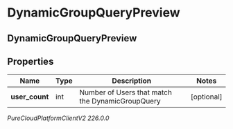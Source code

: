 # DynamicGroupQueryPreview

## DynamicGroupQueryPreview

## Properties

|Name | Type | Description | Notes|
|------------ | ------------- | ------------- | -------------|
| **user_count** | int | Number of Users that match the DynamicGroupQuery | [optional] |



_PureCloudPlatformClientV2 226.0.0_
